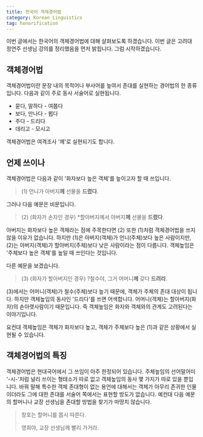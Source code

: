 ```yaml
---
title: 한국어 객체경어법
category: Korean Linguistics
tag: honorification
---
```


이번 글에서는 한국어의 객체경어법에 대해 살펴보도록 하겠습니다. 이번 글은 고려대 정연주 선생님 강의를 정리했음을 먼저 밝힙니다. 그럼 시작하겠습니다.





## 객체경어법

객체경어법이란 문장 내의 목적어나 부사어를 높여서 존대를 실현하는 경어법의 한 종류입니다. 다음과 같이 주로 동사 서술어로 실현됩니다.

- 묻다, 말하다 - 여쭙다
- 보다, 만나다 - 뵙다
- 주다 - 드리다
- 데리고 - 모시고

객체경어법은 여격조사 '께'로 실현되기도 합니다.





## 언제 쓰이나

객체경어법은 다음과 같이 '화자보다 높은 객체'를 높이고자 할 때 쓰입니다.

> (1) 언니가 아버지**께** 선물을 **드렸다**.

그러나 다음 예문은 비문입니다.

> (2) (화자가 손자인 경우) *할아버지께서 아버지**께** 선물을 **드렸다**.

아버지는 화자보다 높은 객체라는 점에 주목한다면 (2) 또한 (1)처럼 객체경어법을 쓰지 않을 이유가 없습니다. 하지만 (1)은 아버지(객체)가 언니(주체)보다 높은 사람이지만, (2)는 아버지(객체)가 할아버지(주체)보다 낮은 사람이라는 점이 다릅니다. 객체높임은 '주체보다 높은 객체'를 높일 때 쓰인다는 것입니다.

다른 예문을 보겠습니다.

> (3) (화자가 할아버지인 경우) ?철수야, 그거 어머니**께** 갖다 **드려라**.

(3)에서는 어머니(객체)가 철수(주체)보다 높기 때문에, 객체가 주체의 존대 대상이 됩니다. 하지만 객체높임의 동사인 '드리다'를 쓰면 어색합니다. 어머니(객체)는 할아버지(화자)의 손아랫사람이기 때문입니다. 즉 객체높임은 화자와 객체와의 관계도 고려된다는 이야기입니다.

요컨대 객체높임은 객체가 화자보다 높고, 객체가 주체보다 높은 (1)과 같은 상황에서 실현될 수 있습니다.





## 객체경어법의 특징

객체경어법은 현대국어에서 그 쓰임이 아주 한정되어 있습니다. 주체높임의 선어말어미 '-시-'처럼 널리 쓰이는 형태소가 따로 없고 객체높임의 동사 몇 가지가 따로 있을 뿐입니다. 바꿔 말해 특수한 객체 존대형이 없는 용언에 대해서는 객체가 아무리 존귀한 인물이더라도 그에 대한 존대를 서술어 쪽에서는 표현할 방도가 없습니다. 예컨대 다음 예문의 할머니나 교장 선생님을 존대할 방법을 찾기가 마땅치 않습니다.

> 창호는 할머니를 몹시 따른다.
>
> 영희야, 교장 선생님께 빨리 가거라.




